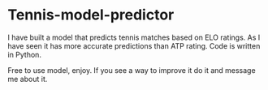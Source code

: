 # Tennis-model-predictor
 I have built a model that predicts tennis matches based on ELO ratings. As I have seen it has more accurate predictions than ATP rating. Code is written in Python. 

 Free to use model, enjoy. If you see a way to improve it do it and message me about it. 
